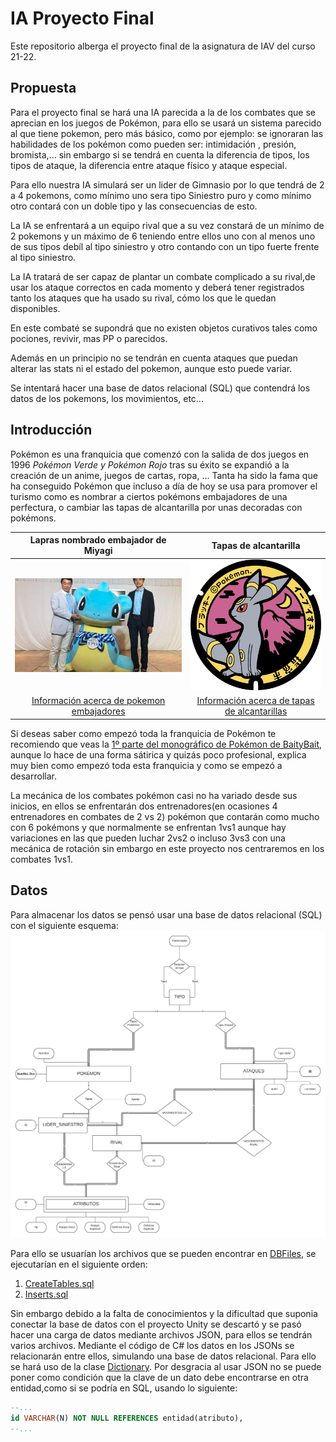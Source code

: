 # IA Proyecto Final
Este repositorio alberga el proyecto final de la asignatura de IAV del curso 21-22.

## Propuesta

Para el proyecto final se hará una IA parecida a la de los combates que se aprecian en los juegos de Pokémon, para ello se usará un sistema parecido al que tiene pokemon, pero más básico, como por ejemplo: se ignoraran las habilidades de los pokémon como pueden ser: intimidación , presión, bromista,... sin embargo si se tendrá en cuenta la diferencia de tipos, los tipos de ataque, la diferencia entre ataque físico y ataque especial.

Para ello nuestra IA simulará ser un lider de Gimnasio por lo que tendrá de 2 a 4 pokemons, como mínimo uno sera tipo Siniestro puro y como mínimo otro contará con un doble tipo y las consecuencias de esto. 

La IA se enfrentará a un equipo rival que a su vez constará de un mínimo de 2 pokemons y un máximo de 6 teniendo entre ellos uno con al menos uno de sus tipos debíl al tipo siniestro y otro contando con un tipo fuerte frente al tipo siniestro.

La IA tratará de ser capaz de plantar un combate complicado a su rival,de usar los ataque correctos en cada momento y deberá tener registrados tanto los ataques que ha usado su rival, cómo los que le quedan disponibles.

En este combaté se supondrá que no existen objetos curativos tales como pociones, revivir, mas PP o parecidos.

Además en un principio no se tendrán en cuenta ataques que puedan alterar las stats ni el estado del pokemon, aunque esto puede variar.

Se intentará hacer una base de datos relacional (SQL) que contendrá los datos de los pokemons, los movimientos, etc...

## Introducción

Pokémon es una franquicia que comenzó con la salida de dos juegos en 1996 *Pokémon Verde y Pokémon Rojo* tras su éxito se expandió a la creación de un anime, juegos de cartas, ropa, ...
Tanta ha sido la fama que ha conseguido Pokémon que incluso a día de hoy se usa para promover el turismo como es nombrar a ciertos pokémons embajadores de una perfectura, o cambiar las tapas de alcantarilla por unas decoradas con pokémons.

Lapras nombrado embajador de Miyagi   |  Tapas de alcantarilla
:-------------------------:|:-------------------------:
![Screenshot](AssetsREADME/LaprasMiyagi.jpg)  |  ![Screenshoot](AssetsREADME/UmbreonAlcantarilla.png)
[Información acerca de pokemon embajadores](https://local.pokemon.jp)| [Información acerca de tapas de alcantarillas](https://alfabetajuega.com/pokemon/alcantarillas-pokefuta)

Si deseas saber como empezó toda la franquicia de Pokémon te recomiendo que veas la [1º parte del monográfico de Pokémon de BaityBait](https://www.youtube.com/watch?v=1K_wJlkZ-YA), aunque lo hace de una forma sátirica y quizás poco profesional, explica muy bien como empezó toda esta franquicia y como se empezó a desarrollar.

La mecánica de los combates pokémon casi no ha variado desde sus inicios, en ellos se enfrentarán dos entrenadores(en ocasiones 4 entrenadores en combates de 2 vs 2) pokémon que contarán como mucho con 6 pokémons y que normalmente se enfrentan 1vs1 aunque hay variaciones en las que pueden luchar 2vs2 o incluso 3vs3 con una mecánica de rotación sin embargo en este proyecto nos centraremos en los combates 1vs1.

## Datos

Para almacenar los datos se pensó usar una base de datos relacional (SQL) con el siguiente esquema:
![Screenshot](AssetsREADME/BDDiagrama.png)

Para ello se usuarían los archivos que se pueden encontrar en [DBFiles](DBFiles/), se ejecutarían en el siguiente orden:

1. [CreateTables.sql](DBFiles/CreateTables.sql)
2. [Inserts.sql](DBFiles/Inserts.sql)

Sin embargo debido a la falta de conocimientos y la dificultad que suponia conectar la base de datos con el proyecto Unity se descartó y se pasó hacer una carga de datos mediante archivos JSON, para ellos se tendrán varios archivos. Mediante el código de C# los datos en los JSONs se relacionarán entre ellos, simulando una base de datos relacional. Para ello se hará uso de la clase [Dictionary](https://docs.microsoft.com/es-es/dotnet/api/system.collections.generic.dictionary-2?view=net-6.0). Por desgracia al usar JSON no se puede poner como condición que la clave de un dato debe encontrarse en otra entidad,como si se podría en SQL, usando lo siguiente:
```SQL
--...
id VARCHAR(N) NOT NULL REFERENCES entidad(atributo),
--...
```

